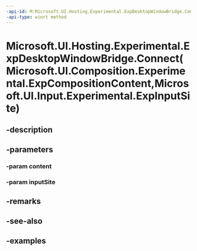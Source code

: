 ```yaml
---
-api-id: M:Microsoft.UI.Hosting.Experimental.ExpDesktopWindowBridge.Connect(Microsoft.UI.Composition.Experimental.ExpCompositionContent,Microsoft.UI.Input.Experimental.ExpInputSite)
-api-type: winrt method
---
```


# Microsoft.UI.Hosting.Experimental.ExpDesktopWindowBridge.Connect(Microsoft.UI.Composition.Experimental.ExpCompositionContent,Microsoft.UI.Input.Experimental.ExpInputSite)

<!--
public void Connect (Microsoft.UI.Composition.Experimental.ExpCompositionContent content, Microsoft.UI.Input.Experimental.ExpInputSite inputSite);
-->


## -description

## -parameters

### -param content

### -param inputSite

## -remarks

## -see-also

## -examples


